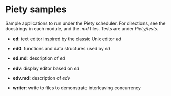 Piety samples
=============

Sample applications to run under the Piety scheduler.  For directions,
see the docstrings in each module, and the *.md* files.  Tests are
under *Piety/tests*.

- **ed**: text editor inspired by the classic Unix editor *ed*

- **ed0**: functions and data structures used by *ed*

- **ed.md**: description of *ed*

- **edv**: display editor based on *ed*

- **edv.md**: description of *edv*

- **writer**: write to files to demonstrate interleaving concurrency
